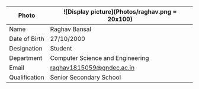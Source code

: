 
| Photo | ![Display picture](Photos/raghav.png = 20x100) 
| ------ | -------- |
| Name | Raghav Bansal |
| Date of Birth | 27/10/2000 |
| Designation | Student |
| Department | Computer Science and Engineering |
| Email | raghav1815059@gndec.ac.in |
| Qualification | Senior Secondary School |
